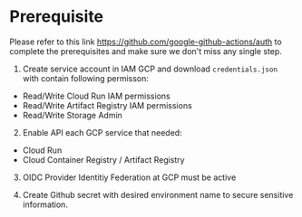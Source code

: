 # Prerequisite
 Please refer to this link https://github.com/google-github-actions/auth to complete the prerequisites and make sure we don't miss any single step.


1. Create service account in IAM GCP and download `credentials.json` with contain following permisson:
* Read/Write Cloud Run IAM permissions
* Read/Write Artifact Registry IAM permissions
* Read/Write Storage Admin

2. Enable API each GCP service that needed:
* Cloud Run
* Cloud Container Registry / Artifact Registry

3. OIDC Provider Identitiy Federation at GCP must be active

4. Create Github secret with desired environment name to secure sensitive information.
